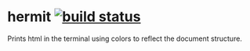 # hermit [![build status](https://secure.travis-ci.org/thlorenz/hermit.png)](http://next.travis-ci.org/thlorenz/hermit)

Prints html in the terminal using colors to reflect the document structure.
